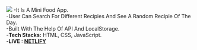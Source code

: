 <img src="https://tahir-manzoor-110.github.io/images/foodapp.png">
-It Is A Mini Food App.
<br>
-User Can Search For Different Recipies And See A Random Recipie Of The Day.
<br>
-Built With The Help Of API And LocalStorage.
<br>
-<b>Tech Stacks:</b> HTML, CSS, JavaScript.
<br>
-<b>LIVE : </b><a href="https://thriving-chaja-326f1b.netlify.app/index.html"><b>NETLIFY</b></a>
